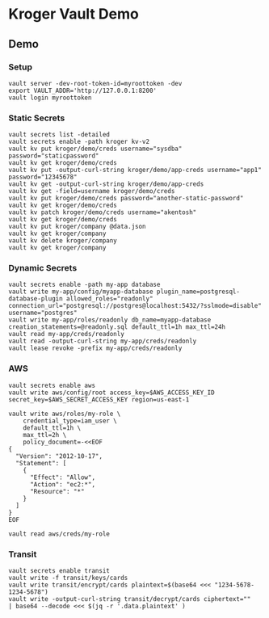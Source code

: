 # Kroger Vault Demo

## Demo

### Setup
    vault server -dev-root-token-id=myroottoken -dev
    export VAULT_ADDR='http://127.0.0.1:8200'
    vault login myroottoken

### Static Secrets
    vault secrets list -detailed
    vault secrets enable -path kroger kv-v2
    vault kv put kroger/demo/creds username="sysdba" password="staticpassword"
    vault kv get kroger/demo/creds
    vault kv put -output-curl-string kroger/demo/app-creds username="app1" password="12345678"
    vault kv get -output-curl-string kroger/demo/app-creds
    vault kv get -field=username kroger/demo/creds
    vault kv put kroger/demo/creds password="another-static-password"
    vault kv get kroger/demo/creds
    vault kv patch kroger/demo/creds username="akentosh"
    vault kv get kroger/demo/creds
    vault kv put kroger/company @data.json
    vault kv get kroger/company
    vault kv delete kroger/company
    vault kv get kroger/company

### Dynamic Secrets
    vault secrets enable -path my-app database
    vault write my-app/config/myapp-database plugin_name=postgresql-database-plugin allowed_roles="readonly" connection_url="postgresql://postgres@localhost:5432/?sslmode=disable" username="postgres"
    vault write my-app/roles/readonly db_name=myapp-database creation_statements=@readonly.sql default_ttl=1h max_ttl=24h
    vault read my-app/creds/readonly
    vault read -output-curl-string my-app/creds/readonly
    vault lease revoke -prefix my-app/creds/readonly

### AWS
    vault secrets enable aws
    vault write aws/config/root access_key=$AWS_ACCESS_KEY_ID secret_key=$AWS_SECRET_ACCESS_KEY region=us-east-1
    
    vault write aws/roles/my-role \
        credential_type=iam_user \
        default_ttl=1h \
        max_ttl=2h \
        policy_document=-<<EOF
    {
      "Version": "2012-10-17",
      "Statement": [
        {
          "Effect": "Allow",
          "Action": "ec2:*",
          "Resource": "*"
        }
      ]
    }
    EOF
    
    vault read aws/creds/my-role

### Transit

    vault secrets enable transit
    vault write -f transit/keys/cards
    vault write transit/encrypt/cards plaintext=$(base64 <<< "1234-5678-1234-5678")
    vault write -output-curl-string transit/decrypt/cards ciphertext=""
    | base64 --decode <<< $(jq -r '.data.plaintext' )
